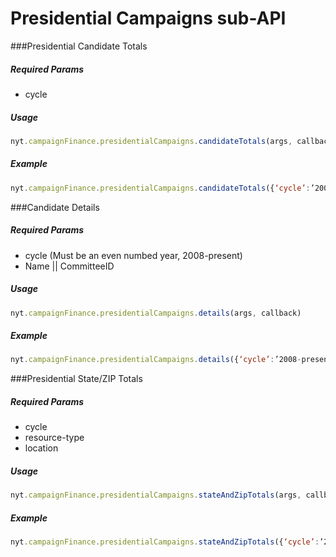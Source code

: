 # Presidential Campaigns sub-API
###Presidential Candidate Totals

##### *Required Params*

- cycle

##### *Usage*
```javascript
nyt.campaignFinance.presidentialCampaigns.candidateTotals(args, callback)
```

##### *Example*
```javascript
nyt.campaignFinance.presidentialCampaigns.candidateTotals({‘cycle’:’2000-present’}, console.log)
```

###Candidate Details

##### *Required Params*

- cycle (Must be an even numbed year, 2008-present)
- Name || CommitteeID

##### *Usage*
```javascript
nyt.campaignFinance.presidentialCampaigns.details(args, callback)
```

##### *Example*
```javascript
nyt.campaignFinance.presidentialCampaigns.details({‘cycle’:’2008-present’, ‘Name’:’obama’}, console.log)
```

###Presidential State/ZIP Totals

##### *Required Params*

- cycle
- resource-type
- location

##### *Usage*
```javascript
nyt.campaignFinance.presidentialCampaigns.stateAndZipTotals(args, callback)
```

##### *Example*
```javascript
nyt.campaignFinance.presidentialCampaigns.stateAndZipTotals({‘cycle’:’2000-present’, ‘resource-type’:’2008-present’, ‘location’:’MA’}, console.log)
```


